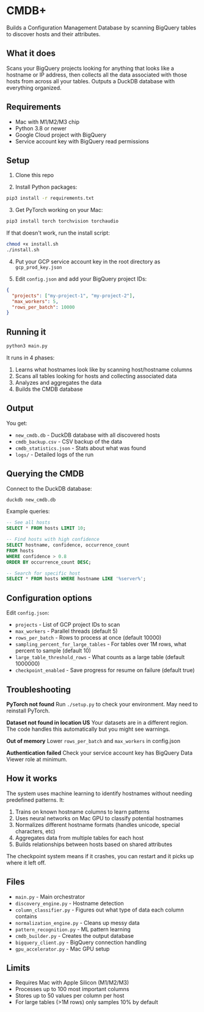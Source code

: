 # CMDB+ 

Builds a Configuration Management Database by scanning BigQuery tables to discover hosts and their attributes.

## What it does

Scans your BigQuery projects looking for anything that looks like a hostname or IP address, then collects all the data associated with those hosts from across all your tables. Outputs a DuckDB database with everything organized.

## Requirements

- Mac with M1/M2/M3 chip
- Python 3.8 or newer
- Google Cloud project with BigQuery
- Service account key with BigQuery read permissions

## Setup

1. Clone this repo

2. Install Python packages:
```bash
pip3 install -r requirements.txt
```

3. Get PyTorch working on your Mac:
```bash
pip3 install torch torchvision torchaudio
```

If that doesn't work, run the install script:
```bash
chmod +x install.sh
./install.sh
```

4. Put your GCP service account key in the root directory as `gcp_prod_key.json`

5. Edit `config.json` and add your BigQuery project IDs:
```json
{
  "projects": ["my-project-1", "my-project-2"],
  "max_workers": 5,
  "rows_per_batch": 10000
}
```

## Running it

```bash
python3 main.py
```

It runs in 4 phases:
1. Learns what hostnames look like by scanning host/hostname columns
2. Scans all tables looking for hosts and collecting associated data
3. Analyzes and aggregates the data
4. Builds the CMDB database

## Output

You get:
- `new_cmdb.db` - DuckDB database with all discovered hosts
- `cmdb_backup.csv` - CSV backup of the data
- `cmdb_statistics.json` - Stats about what was found
- `logs/` - Detailed logs of the run

## Querying the CMDB

Connect to the DuckDB database:
```bash
duckdb new_cmdb.db
```

Example queries:
```sql
-- See all hosts
SELECT * FROM hosts LIMIT 10;

-- Find hosts with high confidence
SELECT hostname, confidence, occurrence_count 
FROM hosts 
WHERE confidence > 0.8
ORDER BY occurrence_count DESC;

-- Search for specific host
SELECT * FROM hosts WHERE hostname LIKE '%server%';
```

## Configuration options

Edit `config.json`:

- `projects` - List of GCP project IDs to scan
- `max_workers` - Parallel threads (default 5)
- `rows_per_batch` - Rows to process at once (default 10000)
- `sampling_percent_for_large_tables` - For tables over 1M rows, what percent to sample (default 10)
- `large_table_threshold_rows` - What counts as a large table (default 1000000)
- `checkpoint_enabled` - Save progress for resume on failure (default true)

## Troubleshooting

**PyTorch not found**
Run `./setup.py` to check your environment. May need to reinstall PyTorch.

**Dataset not found in location US**
Your datasets are in a different region. The code handles this automatically but you might see warnings.

**Out of memory**
Lower `rows_per_batch` and `max_workers` in config.json

**Authentication failed**
Check your service account key has BigQuery Data Viewer role at minimum.

## How it works

The system uses machine learning to identify hostnames without needing predefined patterns. It:

1. Trains on known hostname columns to learn patterns
2. Uses neural networks on Mac GPU to classify potential hostnames
3. Normalizes different hostname formats (handles unicode, special characters, etc)
4. Aggregates data from multiple tables for each host
5. Builds relationships between hosts based on shared attributes

The checkpoint system means if it crashes, you can restart and it picks up where it left off.

## Files

- `main.py` - Main orchestrator
- `discovery_engine.py` - Hostname detection
- `column_classifier.py` - Figures out what type of data each column contains
- `normalization_engine.py` - Cleans up messy data
- `pattern_recognition.py` - ML pattern learning
- `cmdb_builder.py` - Creates the output database
- `bigquery_client.py` - BigQuery connection handling
- `gpu_accelerator.py` - Mac GPU setup

## Limits

- Requires Mac with Apple Silicon (M1/M2/M3)
- Processes up to 100 most important columns
- Stores up to 50 values per column per host
- For large tables (>1M rows) only samples 10% by default